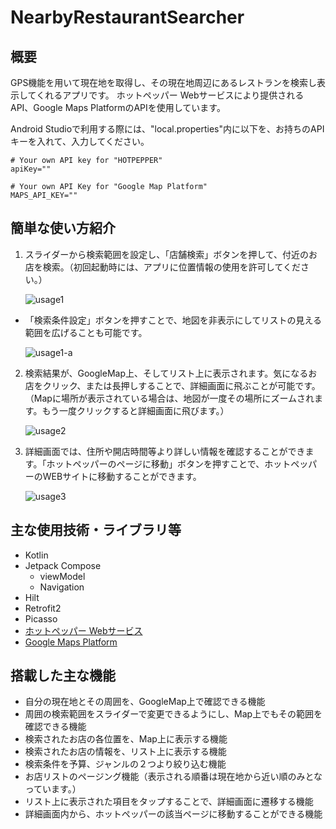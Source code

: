 # NearbyRestaurantSearcher

## 概要
GPS機能を用いて現在地を取得し、その現在地周辺にあるレストランを検索し表示してくれるアプリです。
ホットペッパー Webサービスにより提供されるAPI、Google Maps PlatformのAPIを使用しています。

Android Studioで利用する際には、"local.properties"内に以下を、お持ちのAPIキーを入れて、入力してください。
```
# Your own API key for "HOTPEPPER"
apiKey=""

# Your own API Key for "Google Map Platform"
MAPS_API_KEY=""
```

## 簡単な使い方紹介

1. スライダーから検索範囲を設定し、「店舗検索」ボタンを押して、付近のお店を検索。（初回起動時には、アプリに位置情報の使用を許可してください。）

   ![usage1](https://github.com/YuOyama12/NearbyRestaurantSearcher/assets/94959504/d8a7f06a-4bc4-442f-96f3-037196720ca1)
- 「検索条件設定」ボタンを押すことで、地図を非表示にしてリストの見える範囲を広げることも可能です。

   ![usage1-a](https://github.com/YuOyama12/NearbyRestaurantSearcher/assets/94959504/588cbc27-906b-4523-9c59-78acb6ffa44b)

2. 検索結果が、GoogleMap上、そしてリスト上に表示されます。気になるお店をクリック、または長押しすることで、詳細画面に飛ぶことが可能です。（Mapに場所が表示されている場合は、地図が一度その場所にズームされます。もう一度クリックすると詳細画面に飛びます。）

   ![usage2](https://github.com/YuOyama12/NearbyRestaurantSearcher/assets/94959504/7ab8d8c7-1875-4a52-aced-eeee6100cd24)

3. 詳細画面では、住所や開店時間等より詳しい情報を確認することができます。「ホットペッパーのページに移動」ボタンを押すことで、ホットペッパーのWEBサイトに移動することができます。

   ![usage3](https://github.com/YuOyama12/NearbyRestaurantSearcher/assets/94959504/e4a8e12b-c5c3-4b4e-a656-be27df98cbb8)

## 主な使用技術・ライブラリ等
- Kotlin
- Jetpack Compose
    - viewModel
    - Navigation
- Hilt
- Retrofit2
- Picasso
- [ホットペッパー Webサービス](http://webservice.recruit.co.jp/)
- [Google Maps Platform](https://mapsplatform.google.com/?hl=ja&_gl=1*2kx61n*_ga*MTQyMTQxNzY1Mi4xNjg3NTY4NDY2*_ga_NRWSTWS78N*MTY4NzU2ODQ2Ni4xLjEuMTY4NzU2OTY0MC4wLjAuMA..)

## 搭載した主な機能
- 自分の現在地とその周囲を、GoogleMap上で確認できる機能
- 周囲の検索範囲をスライダーで変更できるようにし、Map上でもその範囲を確認できる機能
- 検索されたお店の各位置を、Map上に表示する機能
- 検索されたお店の情報を、リスト上に表示する機能
- 検索条件を予算、ジャンルの２つより絞り込む機能
- お店リストのページング機能（表示される順番は現在地から近い順のみとなっています。）
- リスト上に表示された項目をタップすることで、詳細画面に遷移する機能
- 詳細画面内から、ホットペッパーの該当ページに移動することができる機能